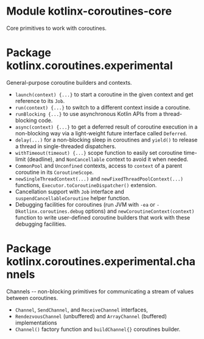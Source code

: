 # Module kotlinx-coroutines-core

Core primitives to work with coroutines.
 
# Package kotlinx.coroutines.experimental

General-purpose coroutine builders and contexts.

* `launch(context) {...}` to start a coroutine in the given context and get reference to its `Job`.
* `run(context) {...}` to switch to a different context inside a coroutine.
* `runBlocking {...}` to use asynchronous Kotlin APIs from a thread-blocking code.  
* `async(context) {...}` to get a deferred result of coroutine execution in a 
   non-blocking way via a light-weight future interface called `Deferred`.
* `delay(...)` for a non-blocking sleep in coroutines and 
  `yield()` to release a thread in single-threaded dispatchers.
* `withTimeout(timeout) {...}` scope function to easily set coroutine time-limit (deadline),
   and `NonCancellable` context to avoid it when needed.
* `CommonPool` and `Unconfined` contexts, access to `context` of a parent coroutine in its `CoroutineScope`.
* `newSingleThreadContext(...)` and `newFixedThreadPoolContext(...)` functions, 
  `Executor.toCoroutineDispatcher()` extension.
* Cancellation support with `Job` interface and `suspendCancellableCoroutine` helper function.
* Debugging facilities for coroutines (run JVM with `-ea` or `-Dkotlinx.coroutines.debug` options) and
  `newCoroutineContext(context)` function to write user-defined coroutine builders that work with these
   debugging facilities.

# Package kotlinx.coroutines.experimental.channels

Channels -- non-blocking primitives for communicating a stream of values between coroutines.

* `Channel`, `SendChannel`, and `ReceiveChannel` interfaces,
* `RendezvousChannel` (unbuffered) and `ArrayChannel` (buffered) implementations
* `Channel()` factory function and `buildChannel{}` coroutines builder.
